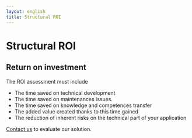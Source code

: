 ```yaml
---
layout: english
title: Structural ROI
---
```

# Structural ROI
## Return on investment
The ROI assessment must include

* The time saved on technical development 
* The time saved on maintenances issues.
* The time saved on knowledge and competences transfer
* The added value created thanks to this time gained 
* The reduction of inherent risks on the technical part of your application

<a href="/en/contact-us.html">Contact us</a> to evaluate our solution.
